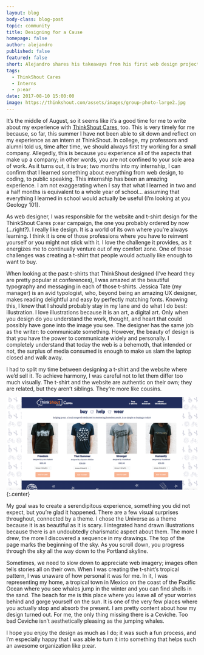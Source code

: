 ```yaml
---
layout: blog
body-class: blog-post
topic: community
title: Designing for a Cause
homepage: false
author: alejandro
published: false
featured: false
short: Alejandro shares his takeaways from his first web design project, and the inspiration behind his designs for p:ear.
tags:
  - ThinkShout Cares
  - Interns
  - p:ear
date: 2017-08-10 15:00:00
image: https://thinkshout.com/assets/images/group-photo-large2.jpg
---
```


It’s the middle of August, so it seems like it’s a good time for me to write about my experience with [ThinkShout Cares](http://give.thinkshout.com/), too. This is very timely for me because, so far, this summer I have not been able to sit down and reflect on my experience as an intern at ThinkShout. In college, my professors and alumni told us, time after time, we should always first try working for a small company. Allegedly, this is because you experience all of the aspects that make up a company; in other words, you are not confined to your sole area of work. As it turns out, it is true; two months into my internship, I can confirm that I learned something about everything from web design, to coding, to public speaking. This internship has been an amazing experience. I am not exaggerating when I say that what I learned in two and a half months is equivalent to a whole year of school… assuming that everything I learned in school would actually be useful (I’m looking at you Geology 101). 

As web designer, I was responsible for the website and t-shirt design for the ThinkShout Cares p:ear campaign, the one you probably ordered by now (...right?).  I really like design. It is a world of its own where you’re always learning. I think it is one of those professions where you have to reinvent yourself or you might not stick with it. I love the challenge it provides, as it energizes me to continually venture out of my comfort zone. One of those challenges was creating a t-shirt that people would actually like enough to want to buy. 

When looking at the past t-shirts that ThinkShout designed (I’ve heard they are pretty popular at conferences), I was amazed at the beautiful typography and messaging in each of those t-shirts. Jessica Tate (my manager) is an avid typologist, who, beyond being an amazing UX designer, makes reading delightful and easy by perfectly matching fonts. Knowing this, I knew that I should probably stay in my lane and do what I do best: illustration. I love illustrations because it is an art, a digital art. Only when you design do you understand the work, thought, and heart that could possibly have gone into the image you see. The designer has the same job as the writer: to communicate something. However, the beauty of design is that you have the power to communicate widely and personally. I completely understand that today the web is a behemoth, that intended or not, the surplus of media consumed is enough to make us slam the laptop closed and walk away. 

I had to split my time between designing a t-shirt and the website where we’d sell it. To achieve harmony, I was careful not to let them differ too much visually. The t-shirt and the website are authentic on their own; they are related, but they aren’t siblings. They’re more like cousins. 

![ts_cares_1.png](/assets/images/blog/ts_cares_1.png){:.center}

My goal was to create a serendipitous experience, something you did not expect, but you’re glad it happened. There are a few visual surprises throughout, connected by a theme. I chose the Universe as a theme because it is as beautiful as it is scary. I integrated hand drawn illustrations because there is an undoubtedly charismatic aspect about them. The more I drew, the more I discovered a sequence in my drawings. The top of the page marks the beginning of the sky. As you scroll down, you progress through the sky all the way down to the Portland skyline. 

Sometimes, we need to slow down to appreciate web imagery; images often tells stories all on their own. When I was creating the t-shirt’s tropical pattern, I was unaware of how personal it was for me. In it, I was representing my home, a tropical town in Mexico on the coast of the Pacific Ocean where you see whales jump in the winter and you can find shells in the sand. The beach for me is this place where you leave all of your worries behind and gorge yourself on the sun. It is one of the very few places where you actually stop and absorb the present. I am pretty content about how my design turned out. For me, the only thing missing there is a Ceviche. Too bad Ceviche isn’t aesthetically pleasing as the jumping whales.

I hope you enjoy the design as much as I do; it was such a fun process, and I’m especially happy that I was able to turn it into something that helps such an awesome organization like p:ear.

